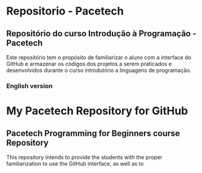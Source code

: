 # Repositorio - Pacetech
## Repositório do curso Introdução à Programação - Pacetech

Este repositório tem o propósito de familiarizar o aluno com a interface do GitHub e armazenar os códigos dos projetos a serem praticados e desenvolvidos durante o curso introdutório a linguagens de programação.

### English version
# My Pacetech Repository for GitHub
## Pacetech Programming for Beginners course Repository

This repository intends to provide the students with the proper familiarization to use the GitHub interface, as well as to 
